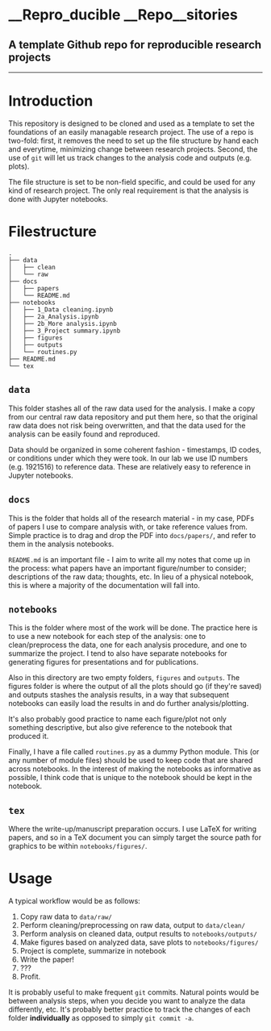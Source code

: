 # __Repro_ducible __Repo__sitories

## A template Github repo for reproducible research projects

---

# Introduction

This repository is designed to be cloned and used as a template to set the
foundations of an easily managable research project. The use of a repo is
two-fold: first, it removes the need to set up the file structure by hand each
and everytime, minimizing change between research projects. Second, the use of
`git` will let us track changes to the analysis code and outputs (e.g. plots).

The file structure is set to be non-field specific, and could be used for any
kind of research project. The only real requirement is that the analysis is
done with Jupyter notebooks.

# Filestructure

```
.
├── data
│   ├── clean
│   └── raw
├── docs
│   ├── papers
│   └── README.md
├── notebooks
│   ├── 1_Data cleaning.ipynb
│   ├── 2a_Analysis.ipynb
│   ├── 2b_More analysis.ipynb
│   ├── 3_Project summary.ipynb
│   ├── figures
│   ├── outputs
│   └── routines.py
├── README.md
└── tex
```

## `data`

This folder stashes all of the raw data used for the analysis. I make a copy
from our central raw data repository and put them here, so that the original
raw data does not risk being overwritten, and that the data used for the
analysis can be easily found and reproduced.

Data should be organized in some coherent fashion - timestamps, ID codes, or
conditions under which they were took. In our lab we use ID numbers (e.g.
1921516) to reference data. These are relatively easy to reference in Jupyter
notebooks.

## `docs`

This is the folder that holds all of the research material - in my case, PDFs
of papers I use to compare analysis with, or take reference values from. Simple
practice is to drag and drop the PDF into `docs/papers/`, and refer to them in
the analysis notebooks.

`README.md` is an important file - I aim to write all my notes that come up in
the process: what papers have an important figure/number to consider;
descriptions of the raw data; thoughts, etc. In lieu of a physical notebook,
this is where a majority of the documentation will fall into.

## `notebooks`

This is the folder where most of the work will be done. The practice here is to
use a new notebook for each step of the analysis: one to clean/preprocess the
data, one for each analysis procedure, and one to summarize the project. I tend
to also have separate notebooks for generating figures for presentations and
for publications.

Also in this directory are two empty folders, `figures` and `outputs`. The
figures folder is where the output of all the plots should go (if they're
saved) and outputs stashes the analysis results, in a way that subsequent
notebooks can easily load the results in and do further analysis/plotting.

It's also probably good practice to name each figure/plot not only something
descriptive, but also give reference to the notebook that produced it.

Finally, I have a file called `routines.py` as a dummy Python module. This (or
any number of module files) should be used to keep code that are shared across
notebooks. In the interest of making the notebooks as informative as possible,
I think code that is unique to the notebook should be kept in the notebook.

## `tex`

Where the write-up/manuscript preparation occurs. I use LaTeX for writing
papers, and so in a TeX document you can simply target the source path for
graphics to be within `notebooks/figures/`.

# Usage

A typical workflow would be as follows:

1. Copy raw data to `data/raw/`
2. Perform cleaning/preprocessing on raw data, output to `data/clean/`
3. Perform analysis on cleaned data, output results to `notebooks/outputs/`
4. Make figures based on analyzed data, save plots to `notebooks/figures/`
5. Project is complete, summarize in notebook
6. Write the paper!
7. ???
8. Profit.

It is probably useful to make frequent `git` commits. Natural points would be
between analysis steps, when you decide you want to analyze the data
differently, etc. It's probably better practice to track the changes of each
folder __individually__ as opposed to simply `git commit -a`.

